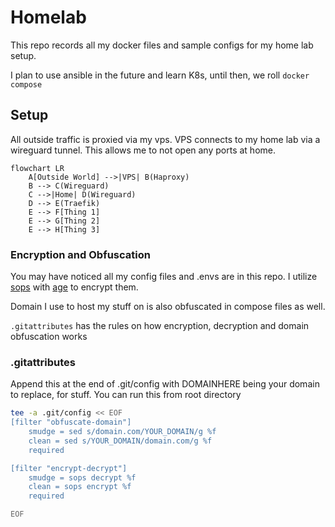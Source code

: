 # Homelab

This repo records all my docker files and sample configs for my home lab setup.

I plan to use ansible in the future and learn K8s, until then, we roll `docker compose`


## Setup

All outside traffic is proxied via my vps. VPS connects to my home lab via a wireguard tunnel. This allows me to not open any ports at home.

```mermaid
flowchart LR
    A[Outside World] -->|VPS| B(Haproxy)
    B --> C(Wireguard)
    C -->|Home| D(Wireguard)
    D --> E(Traefik)
    E --> F[Thing 1]
    E --> G[Thing 2]
    E --> H[Thing 3]
```

### Encryption and Obfuscation

You may have noticed all my config files and .envs are in this repo. I utilize [sops](https://github.com/getsops/sops) with [age](https://github.com/FiloSottile/age) to encrypt them.

Domain I use to host my stuff on is also obfuscated in compose files as well.

`.gitattributes` has the rules on how encryption, decryption and domain obfuscation works

### .gitattributes

Append this at the end of .git/config with DOMAINHERE being your domain to replace, for stuff.
You can run this from root directory

```bash
tee -a .git/config << EOF
[filter "obfuscate-domain"]
    smudge = sed s/domain.com/YOUR_DOMAIN/g %f
    clean = sed s/YOUR_DOMAIN/domain.com/g %f
    required

[filter "encrypt-decrypt"]
    smudge = sops decrypt %f
    clean = sops encrypt %f
    required

EOF
```
